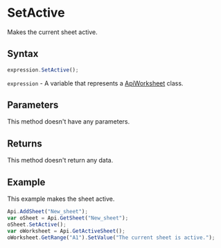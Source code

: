 # SetActive

Makes the current sheet active.

## Syntax

```javascript
expression.SetActive();
```

`expression` - A variable that represents a [ApiWorksheet](../ApiWorksheet.md) class.

## Parameters

This method doesn't have any parameters.

## Returns

This method doesn't return any data.

## Example

This example makes the sheet active.

```javascript
Api.AddSheet("New_sheet");
var oSheet = Api.GetSheet("New_sheet");
oSheet.SetActive();
var oWorksheet = Api.GetActiveSheet();
oWorksheet.GetRange("A1").SetValue("The current sheet is active.");
```
